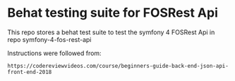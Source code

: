 # Behat testing suite for FOSRest Api

This repo stores a behat test suite to test the symfony 4 FOSRest Api in repo symfony-4-fos-rest-api

Instructions were followed from: 

```
https://codereviewvideos.com/course/beginners-guide-back-end-json-api-front-end-2018
```